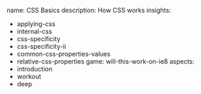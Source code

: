 name: CSS Basics
description: How CSS works
insights:
  - applying-css
  - internal-css
  - css-specificity
  - css-specificity-ii
  - common-css-properties-values
  - relative-css-properties
game: will-this-work-on-ie8
aspects:
  - introduction
  - workout
  - deep
 
